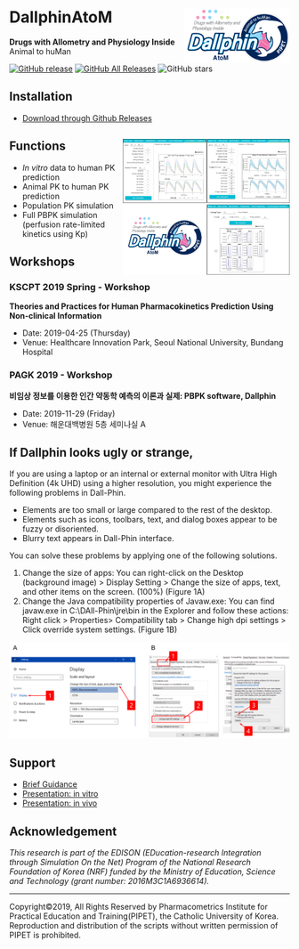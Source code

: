 # DallphinAtoM <a href='https:/github.com/pipetcpt/dallphin'><img src='assets/logo.png' align="right" height="100" /></a>

**Drugs with Allometry and Physiology Inside** Animal to huMan

<!-- badges: start -->
[![GitHub release](https://img.shields.io/github/release-pre/pipetcpt/dallphin.svg)](https://github.com/pipetcpt/dallphin/releases)
[![GitHub All Releases](https://img.shields.io/github/downloads/pipetcpt/dallphin/total.svg)](https://github.com/pipetcpt/dallphin/releases)
![GitHub stars](https://img.shields.io/github/stars/pipetcpt/dallphin.svg?style=social)
<!-- badges: end -->

## Installation 

- [Download through Github Releases](https://github.com/pipetcpt/dallphin/releases)

## Functions <img src='assets/intro-2.jpg' align="right" width="300" />

- *In vitro* data to human PK prediction
- Animal PK to human PK prediction
- Population PK simulation
- Full PBPK simulation (perfusion rate-limited kinetics using Kp)

## Workshops

### KSCPT 2019 Spring - Workshop

**Theories and Practices for Human Pharmacokinetics Prediction Using Non-clinical Information**

- Date: 2019-04-25 (Thursday)
- Venue: Healthcare Innovation Park, Seoul National University, Bundang Hospital

### PAGK 2019 - Workshop

**비임상 정보를 이용한 인간 약동학 예측의 이론과 실제: PBPK software, Dallphin**

- Date: 2019-11-29 (Friday)
- Venue: 해운대백병원 5층 세미나실 A

## If Dallphin looks ugly or strange,

If you are using a laptop or an internal or external monitor with Ultra High Definition (4k UHD) using a higher resolution, you might experience the following problems in Dall-Phin.

-	Elements are too small or large compared to the rest of the desktop.
-	Elements such as icons, toolbars, text, and dialog boxes appear to be fuzzy or disoriented.
-	Blurry text appears in Dall-Phin interface.

You can solve these problems by applying one of the following solutions.

1. Change the size of apps: You can right-click on the Desktop (background image) > Display Setting > Change the size of apps, text, and other items on the screen. (100%) (Figure 1A)
2. Change the Java compatibility properties of Javaw.exe: You can find javaw.exe in C:\DAll-Phin\jre\bin in the Explorer and follow these actions: Right click > Properties> Compatibility tab > Change high dpi settings > Click override system settings. (Figure 1B)
 
![](assets/dallphin-dpi-problem.png)

## Support

- [Brief Guidance](brief-guidance.pdf)
- [Presentation: in vitro](presentations/in-vitro.pdf)
- [Presentation: in vivo](presentations/in-vivo.pdf)

## Acknowledgement

*This research is part of the EDISON (EDucation-research Integration through Simulation On the Net) Program of the National Research Foundation of Korea (NRF) funded by the Ministry of Education, Science and Technology (grant number: 2016M3C1A6936614).*

---

Copyright©2019, All Rights Reserved by Pharmacometrics Institute for Practical Education and Training(PIPET), the Catholic University of Korea.
Reproduction and distribution of the scripts without written permission of PIPET is prohibited.
